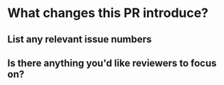 <!-- Please first discuss the change you wish to make via issue before making a change. It might avoid a waste of your time. -->

# What changes this PR introduce?

## List any relevant issue numbers

## Is there anything you'd like reviewers to focus on?
